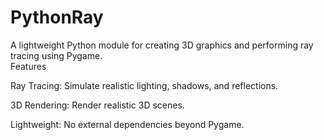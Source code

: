 # PythonRay
A lightweight Python module for creating 3D graphics and performing ray tracing using Pygame.
<br>
Features

Ray Tracing: Simulate realistic lighting, shadows, and reflections.

3D Rendering: Render realistic 3D scenes.

Lightweight: No external dependencies beyond Pygame.
